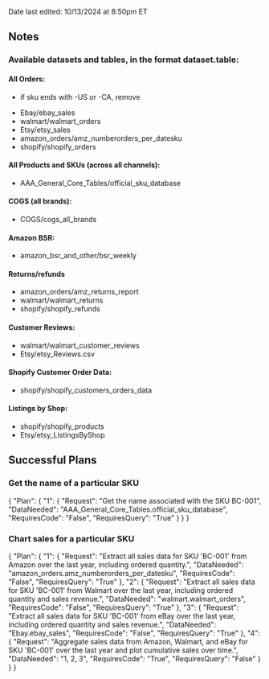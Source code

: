 Date last edited: 10/13/2024 at 8:50pm ET

## Notes
### Available datasets and tables, in the format dataset.table:
#### All Orders: 
* if sku ends with -US or -CA, remove
- Ebay/ebay_sales
- walmart/walmart_orders
- Etsy/etsy_sales
- amazon_orders/amz_numberorders_per_datesku
- shopify/shopify_orders

#### All Products and SKUs (across all channels): 
- AAA_General_Core_Tables/official_sku_database

#### COGS (all brands): 
- COGS/cogs_all_brands

#### Amazon BSR: 
- amazon_bsr_and_other/bsr_weekly

#### Returns/refunds
- amazon_orders/amz_returns_report
- walmart/walmart_returns
- shopify/shopify_refunds

#### Customer Reviews: 
- walmart/walmart_customer_reviews
- Etsy/etsy_Reviews.csv

#### Shopify Customer Order Data: 
- shopify/shopify_customers_orders_data

#### Listings by Shop: 
- shopify/shopify_products
- Etsy/etsy_ListingsByShop

## Successful Plans
### Get the name of a particular SKU
{
    "Plan": {
        "1": {
            "Request": "Get the name associated with the SKU BC-001",
            "DataNeeded": "AAA_General_Core_Tables.official_sku_database",
            "RequiresCode": "False",
            "RequiresQuery": "True"
        }
    }
}

### Chart sales for a particular SKU
{
    "Plan": {
        "1": {
            "Request": "Extract all sales data for SKU 'BC-001' from Amazon over the last year, including ordered quantity.",
            "DataNeeded": "amazon_orders.amz_numberorders_per_datesku",
            "RequiresCode": "False",
            "RequiresQuery": "True"
        },
        "2": {
            "Request": "Extract all sales data for SKU 'BC-001' from Walmart over the last year, including ordered quantity and sales revenue.",
            "DataNeeded": "walmart.walmart_orders",
            "RequiresCode": "False",
            "RequiresQuery": "True"
        },
        "3": {
            "Request": "Extract all sales data for SKU 'BC-001' from eBay over the last year, including ordered quantity and sales revenue.",
            "DataNeeded": "Ebay.ebay_sales",
            "RequiresCode": "False",
            "RequiresQuery": "True"
        },
        "4": {
            "Request": "Aggregate sales data from Amazon, Walmart, and eBay for SKU 'BC-001' over the last year and plot cumulative sales over time.",
            "DataNeeded": "1, 2, 3",
            "RequiresCode": "True",
            "RequiresQuery": "False"
        }
    }
}
